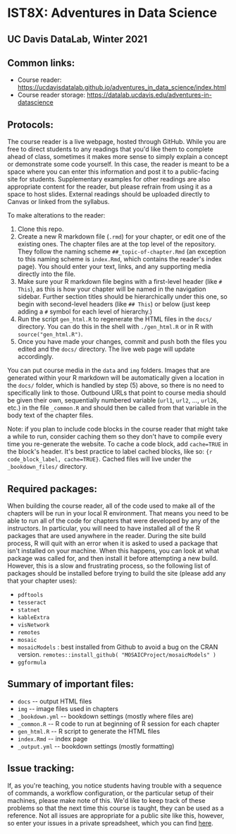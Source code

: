 # IST8X: Adventures in Data Science
## UC Davis DataLab, Winter 2021

## Common links:

* Course reader: https://ucdavisdatalab.github.io/adventures_in_data_science/index.html
* Course reader storage: https://datalab.ucdavis.edu/adventures-in-datascience

## Protocols:

The course reader is a live webpage, hosted through GitHub. While you are free
to direct students to any readings that you'd like them to complete ahead of
class, sometimes it makes more sense to simply explain a concept or demonstrate
some code yourself. In this case, the reader is meant to be a space where you
can enter this information and post it to a public-facing site for students.
Supplementary examples for other readings are also appropriate content for the
reader, but please refrain from using it as a space to host slides. External
readings should be uploaded directly to Canvas or linked from the syllabus.

To make alterations to the reader:

1. Clone this repo.
2. Create a new R markdown file (`.rmd`) for your chapter, or edit one of the existing ones. The
   chapter files are at the top level of the repository. They follow the naming
   scheme `##_topic-of-chapter.Rmd` (an exception to this naming scheme is
   `index.Rmd`, which contains the reader's index page). You should enter your
   text, links, and any supporting media directly into the file.
3. Make sure your R markdown file begins with a first-level header (like `# This`), as this is how your chapter will be named in the navigation sidebar. Further section titles should be hierarchically under this one, so begin with second-level headers (like `## This`) or below (just keep adding a `#` symbol for each level of hierarchy.)
4. Run the script `gen_html.R` to regenerate the HTML files in the `docs/`
   directory. You can do this in the shell with `./gen_html.R` or in R with
   `source("gen_html.R")`.
5. Once you have made your changes, commit and push both the files you edited
   and the `docs/` directory. The live web page will update accordingly.

You can put course media in the `data` and `img` folders. Images that are generated within your R markdown will be automatically given a location in the `docs/` folder, which is handled by step (5) above, so there is no need to specifically link to those. Outbound URLs that point to course
media should be given their own, sequentially numbered variable (`url1`,
`url2`, ..., `url26`, etc.) in the file `_common.R` and should then be called
from that variable in the body text of the chapter files.

Note: if you plan to include code blocks in the course reader that might 
take a while to run, consider caching them so they don't have to compile 
every time you re-generate the website. To cache a code block, add 
`cache=TRUE` in the block's header. It's best practice to label cached 
blocks, like so: `{r code_block_label, cache=TRUE}`. Cached files will 
live under the `_bookdown_files/` directory.

## Required packages:
When building the course reader, all of the code used to make all of the chapters will be run in your local R environment. That means you need to be able to run all of the code for chapters that were developed by any of the instructors. In particular, you will need to have installed all of the R packages that are used anywhere in the reader. During the site build process, R will quit with an error when it is asked to used a package that isn't installed on your machine. When this happens, you can look at what package was called for, and then install it before attempting a new build. However, this is a slow and frustrating process, so the following list of packages should be installed before trying to build the site (please add any that your chapter uses):

- `pdftools`
- `tesseract`
- `statnet`
- `kableExtra`
- `visNetwork`
- `remotes`
- `mosaic`
- `mosaicModels` : best installed from Github to avoid a bug on the CRAN version. `remotes::install_github( "MOSAICProject/mosaicModels" )`
- `ggformula`

## Summary of important files:

* `docs` -- output HTML files
* `img` -- image files used in chapters
* `_bookdown.yml` -- bookdown settings (mostly where files are)
* `_common.R` -- R code to run at beginning of R session for each chapter
* `gen_html.R` -- R script to generate the HTML files
* `index.Rmd` -- index page
* `_output.yml` -- bookdown settings (mostly formatting)

## Issue tracking:

If, as you're teaching, you notice students having trouble with a sequence of
commands, a workflow configuration, or the particular setup of their machines,
please make note of this. We'd like to keep track of these problems so that the
next time this course is taught, they can be used as a reference. Not all
issues are appropriate for a public site like this, however, so enter your
issues in a private spreadsheet, which you can find
[here](https://docs.google.com/spreadsheets/d/1i_mA1uDSkUl4AkGgIOXD1WyoYoscXHxmFN629NytJTU/edit?usp=sharing).
